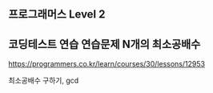 ## 프로그래머스 Level 2

## 코딩테스트 연습 연습문제 N개의 최소공배수

https://programmers.co.kr/learn/courses/30/lessons/12953

최소공배수 구하기, gcd
